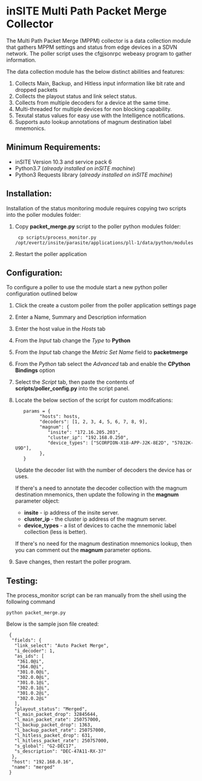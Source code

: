 # inSITE Multi Path Packet Merge Collector

The Multi Path Packet Merge (MPPM) collector is a data collection module that gathers MPPM settings and status from edge devices in a SDVN network.  The poller script uses the cfgjsonrpc webeasy program to gather information.   

The data collection module has the below distinct abilities and features:

1. Collects Main, Backup, and Hitless input information like bit rate and dropped packets
2. Collects the playout status and link select status.
3. Collects from multiple decoders for a device at the same time.
4. Multi-threaded for multiple devices for non blocking capability.
5. Texutal status values for easy use with the Intelligence notifications.
6. Supports auto lookup annotations of magnum destination label mnemonics.

## Minimum Requirements:

- inSITE Version 10.3 and service pack 6
- Python3.7 (_already installed on inSITE machine_)
- Python3 Requests library (_already installed on inSITE machine_)

## Installation:

Installation of the status monitoring module requires copying two scripts into the poller modules folder:

1. Copy __packet_merge.py__ script to the poller python modules folder:
   ```
    cp scripts/process_monitor.py /opt/evertz/insite/parasite/applications/pll-1/data/python/modules
   ```

2. Restart the poller application

## Configuration:

To configure a poller to use the module start a new python poller configuration outlined below

1. Click the create a custom poller from the poller application settings page
2. Enter a Name, Summary and Description information
3. Enter the host value in the _Hosts_ tab
4. From the _Input_ tab change the _Type_ to __Python__
5. From the _Input_ tab change the _Metric Set Name_ field to __packetmerge__
6. From the _Python_ tab select the _Advanced_ tab and enable the __CPython Bindings__ option
7. Select the _Script_ tab, then paste the contents of __scripts/poller_config.py__ into the script panel.

8. Locate the below section of the script for custom modifcations:
   ```
      params = {
            "hosts": hosts,
            "decoders": [1, 2, 3, 4, 5, 6, 7, 8, 9],
            "magnum": {
               "insite": "172.16.205.203",
               "cluster_ip": "192.168.0.250",
               "device_types": ["SCORPION-X18-APP-J2K-8E2D", "570J2K-U9D"],
            },
      }
   ```
   
   Update the decoder list with the number of decoders the device has or uses.
   
   If there's a need to annotate the decoder collection with the magnum destination mnemonics, then update the following in the __magnum__ parameter object:

   - __insite__ - ip address of the insite server.
   - __cluster_ip__ - the cluster ip address of the magnum server.
   - __device_types__ - a list of devices to cache the mnemonic label collection (less is better).

   If there's no need for the magnum destination mnemonics lookup, then you can comment out the __magnum__ parameter options.

9.  Save changes, then restart the poller program.

## Testing:

The process_monitor script can be ran manually from the shell using the following command
```
python packet_merge.py
```

Below is the sample json file created:

```
 {
  "fields": {
   "link_select": "Auto Packet Merge",
   "i_decoder": 1,
   "as_ids": [
    "361.0@i",
    "364.0@i",
    "301.0.0@i",
    "302.0.0@i",
    "301.0.1@i",
    "302.0.1@i",
    "301.0.2@i",
    "302.0.2@i"
   ],
   "playout_status": "Merged",
   "l_main_packet_drop": 32845644,
   "l_main_packet_rate": 250757000,
   "l_backup_packet_drop": 1363,
   "l_backup_packet_rate": 250757000,
   "l_hitless_packet_drop": 631,
   "l_hitless_packet_rate": 250757000,
   "s_global": "G2-DEC17",
   "s_description": "DEC-47A11-RX-37"
  },
  "host": "192.168.0.16",
  "name": "merged"
 }
```